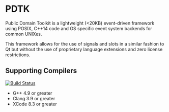 # PDTK
Public Domain Toolkit is a lightweight (<20KB) event-driven framework using POSIX, C++14 code and OS specific event system backends for common UNIXes.

This framework allows for the use of signals and slots in a similar fashion to Qt but without the use of proprietary language extensions and zero license restrictions.

## Supporting Compilers
[![Build Status](https://travis-ci.org/GravisZro/pdtk.svg?branch=dev)](https://travis-ci.org/GravisZro/pdtk)
* G++ 4.9 or greater
* Clang 3.9 or greater
* XCode 8.3 or greater
